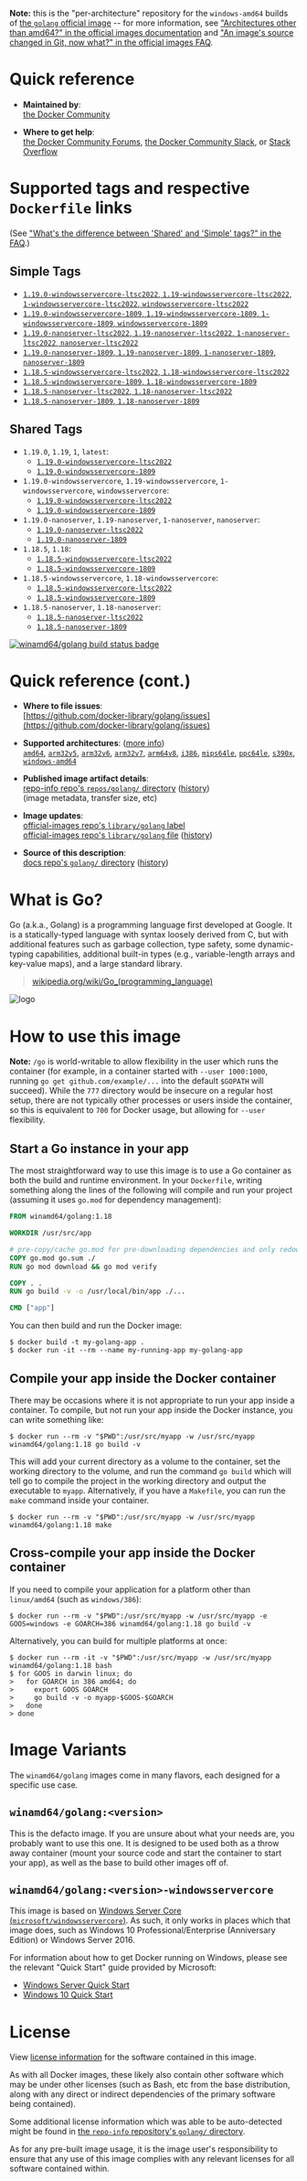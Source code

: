 <!--

********************************************************************************

WARNING:

    DO NOT EDIT "golang/README.md"

    IT IS AUTO-GENERATED

    (from the other files in "golang/" combined with a set of templates)

********************************************************************************

-->

**Note:** this is the "per-architecture" repository for the `windows-amd64` builds of [the `golang` official image](https://hub.docker.com/_/golang) -- for more information, see ["Architectures other than amd64?" in the official images documentation](https://github.com/docker-library/official-images#architectures-other-than-amd64) and ["An image's source changed in Git, now what?" in the official images FAQ](https://github.com/docker-library/faq#an-images-source-changed-in-git-now-what).

# Quick reference

-	**Maintained by**:  
	[the Docker Community](https://github.com/docker-library/golang)

-	**Where to get help**:  
	[the Docker Community Forums](https://forums.docker.com/), [the Docker Community Slack](https://dockr.ly/slack), or [Stack Overflow](https://stackoverflow.com/search?tab=newest&q=docker)

# Supported tags and respective `Dockerfile` links

(See ["What's the difference between 'Shared' and 'Simple' tags?" in the FAQ](https://github.com/docker-library/faq#whats-the-difference-between-shared-and-simple-tags).)

## Simple Tags

-	[`1.19.0-windowsservercore-ltsc2022`, `1.19-windowsservercore-ltsc2022`, `1-windowsservercore-ltsc2022`, `windowsservercore-ltsc2022`](https://github.com/docker-library/golang/blob/6f4696d322b54396301b59e672ec35f39f862842/1.19/windows/windowsservercore-ltsc2022/Dockerfile)
-	[`1.19.0-windowsservercore-1809`, `1.19-windowsservercore-1809`, `1-windowsservercore-1809`, `windowsservercore-1809`](https://github.com/docker-library/golang/blob/6f4696d322b54396301b59e672ec35f39f862842/1.19/windows/windowsservercore-1809/Dockerfile)
-	[`1.19.0-nanoserver-ltsc2022`, `1.19-nanoserver-ltsc2022`, `1-nanoserver-ltsc2022`, `nanoserver-ltsc2022`](https://github.com/docker-library/golang/blob/6f4696d322b54396301b59e672ec35f39f862842/1.19/windows/nanoserver-ltsc2022/Dockerfile)
-	[`1.19.0-nanoserver-1809`, `1.19-nanoserver-1809`, `1-nanoserver-1809`, `nanoserver-1809`](https://github.com/docker-library/golang/blob/6f4696d322b54396301b59e672ec35f39f862842/1.19/windows/nanoserver-1809/Dockerfile)
-	[`1.18.5-windowsservercore-ltsc2022`, `1.18-windowsservercore-ltsc2022`](https://github.com/docker-library/golang/blob/8d0fa6028120904e16fe761f095bd0620b68eab2/1.18/windows/windowsservercore-ltsc2022/Dockerfile)
-	[`1.18.5-windowsservercore-1809`, `1.18-windowsservercore-1809`](https://github.com/docker-library/golang/blob/8d0fa6028120904e16fe761f095bd0620b68eab2/1.18/windows/windowsservercore-1809/Dockerfile)
-	[`1.18.5-nanoserver-ltsc2022`, `1.18-nanoserver-ltsc2022`](https://github.com/docker-library/golang/blob/8d0fa6028120904e16fe761f095bd0620b68eab2/1.18/windows/nanoserver-ltsc2022/Dockerfile)
-	[`1.18.5-nanoserver-1809`, `1.18-nanoserver-1809`](https://github.com/docker-library/golang/blob/8d0fa6028120904e16fe761f095bd0620b68eab2/1.18/windows/nanoserver-1809/Dockerfile)

## Shared Tags

-	`1.19.0`, `1.19`, `1`, `latest`:
	-	[`1.19.0-windowsservercore-ltsc2022`](https://github.com/docker-library/golang/blob/6f4696d322b54396301b59e672ec35f39f862842/1.19/windows/windowsservercore-ltsc2022/Dockerfile)
	-	[`1.19.0-windowsservercore-1809`](https://github.com/docker-library/golang/blob/6f4696d322b54396301b59e672ec35f39f862842/1.19/windows/windowsservercore-1809/Dockerfile)
-	`1.19.0-windowsservercore`, `1.19-windowsservercore`, `1-windowsservercore`, `windowsservercore`:
	-	[`1.19.0-windowsservercore-ltsc2022`](https://github.com/docker-library/golang/blob/6f4696d322b54396301b59e672ec35f39f862842/1.19/windows/windowsservercore-ltsc2022/Dockerfile)
	-	[`1.19.0-windowsservercore-1809`](https://github.com/docker-library/golang/blob/6f4696d322b54396301b59e672ec35f39f862842/1.19/windows/windowsservercore-1809/Dockerfile)
-	`1.19.0-nanoserver`, `1.19-nanoserver`, `1-nanoserver`, `nanoserver`:
	-	[`1.19.0-nanoserver-ltsc2022`](https://github.com/docker-library/golang/blob/6f4696d322b54396301b59e672ec35f39f862842/1.19/windows/nanoserver-ltsc2022/Dockerfile)
	-	[`1.19.0-nanoserver-1809`](https://github.com/docker-library/golang/blob/6f4696d322b54396301b59e672ec35f39f862842/1.19/windows/nanoserver-1809/Dockerfile)
-	`1.18.5`, `1.18`:
	-	[`1.18.5-windowsservercore-ltsc2022`](https://github.com/docker-library/golang/blob/8d0fa6028120904e16fe761f095bd0620b68eab2/1.18/windows/windowsservercore-ltsc2022/Dockerfile)
	-	[`1.18.5-windowsservercore-1809`](https://github.com/docker-library/golang/blob/8d0fa6028120904e16fe761f095bd0620b68eab2/1.18/windows/windowsservercore-1809/Dockerfile)
-	`1.18.5-windowsservercore`, `1.18-windowsservercore`:
	-	[`1.18.5-windowsservercore-ltsc2022`](https://github.com/docker-library/golang/blob/8d0fa6028120904e16fe761f095bd0620b68eab2/1.18/windows/windowsservercore-ltsc2022/Dockerfile)
	-	[`1.18.5-windowsservercore-1809`](https://github.com/docker-library/golang/blob/8d0fa6028120904e16fe761f095bd0620b68eab2/1.18/windows/windowsservercore-1809/Dockerfile)
-	`1.18.5-nanoserver`, `1.18-nanoserver`:
	-	[`1.18.5-nanoserver-ltsc2022`](https://github.com/docker-library/golang/blob/8d0fa6028120904e16fe761f095bd0620b68eab2/1.18/windows/nanoserver-ltsc2022/Dockerfile)
	-	[`1.18.5-nanoserver-1809`](https://github.com/docker-library/golang/blob/8d0fa6028120904e16fe761f095bd0620b68eab2/1.18/windows/nanoserver-1809/Dockerfile)

[![winamd64/golang build status badge](https://img.shields.io/jenkins/s/https/doi-janky.infosiftr.net/job/multiarch/job/windows-amd64/job/golang.svg?label=winamd64/golang%20%20build%20job)](https://doi-janky.infosiftr.net/job/multiarch/job/windows-amd64/job/golang/)

# Quick reference (cont.)

-	**Where to file issues**:  
	[https://github.com/docker-library/golang/issues](https://github.com/docker-library/golang/issues)

-	**Supported architectures**: ([more info](https://github.com/docker-library/official-images#architectures-other-than-amd64))  
	[`amd64`](https://hub.docker.com/r/amd64/golang/), [`arm32v5`](https://hub.docker.com/r/arm32v5/golang/), [`arm32v6`](https://hub.docker.com/r/arm32v6/golang/), [`arm32v7`](https://hub.docker.com/r/arm32v7/golang/), [`arm64v8`](https://hub.docker.com/r/arm64v8/golang/), [`i386`](https://hub.docker.com/r/i386/golang/), [`mips64le`](https://hub.docker.com/r/mips64le/golang/), [`ppc64le`](https://hub.docker.com/r/ppc64le/golang/), [`s390x`](https://hub.docker.com/r/s390x/golang/), [`windows-amd64`](https://hub.docker.com/r/winamd64/golang/)

-	**Published image artifact details**:  
	[repo-info repo's `repos/golang/` directory](https://github.com/docker-library/repo-info/blob/master/repos/golang) ([history](https://github.com/docker-library/repo-info/commits/master/repos/golang))  
	(image metadata, transfer size, etc)

-	**Image updates**:  
	[official-images repo's `library/golang` label](https://github.com/docker-library/official-images/issues?q=label%3Alibrary%2Fgolang)  
	[official-images repo's `library/golang` file](https://github.com/docker-library/official-images/blob/master/library/golang) ([history](https://github.com/docker-library/official-images/commits/master/library/golang))

-	**Source of this description**:  
	[docs repo's `golang/` directory](https://github.com/docker-library/docs/tree/master/golang) ([history](https://github.com/docker-library/docs/commits/master/golang))

# What is Go?

Go (a.k.a., Golang) is a programming language first developed at Google. It is a statically-typed language with syntax loosely derived from C, but with additional features such as garbage collection, type safety, some dynamic-typing capabilities, additional built-in types (e.g., variable-length arrays and key-value maps), and a large standard library.

> [wikipedia.org/wiki/Go_(programming_language)](http://en.wikipedia.org/wiki/Go_%28programming_language%29)

![logo](https://raw.githubusercontent.com/docker-library/docs/01c12653951b2fe592c1f93a13b4e289ada0e3a1/golang/logo.png)

# How to use this image

**Note:** `/go` is world-writable to allow flexibility in the user which runs the container (for example, in a container started with `--user 1000:1000`, running `go get github.com/example/...` into the default `$GOPATH` will succeed). While the `777` directory would be insecure on a regular host setup, there are not typically other processes or users inside the container, so this is equivalent to `700` for Docker usage, but allowing for `--user` flexibility.

## Start a Go instance in your app

The most straightforward way to use this image is to use a Go container as both the build and runtime environment. In your `Dockerfile`, writing something along the lines of the following will compile and run your project (assuming it uses `go.mod` for dependency management):

```dockerfile
FROM winamd64/golang:1.18

WORKDIR /usr/src/app

# pre-copy/cache go.mod for pre-downloading dependencies and only redownloading them in subsequent builds if they change
COPY go.mod go.sum ./
RUN go mod download && go mod verify

COPY . .
RUN go build -v -o /usr/local/bin/app ./...

CMD ["app"]
```

You can then build and run the Docker image:

```console
$ docker build -t my-golang-app .
$ docker run -it --rm --name my-running-app my-golang-app
```

## Compile your app inside the Docker container

There may be occasions where it is not appropriate to run your app inside a container. To compile, but not run your app inside the Docker instance, you can write something like:

```console
$ docker run --rm -v "$PWD":/usr/src/myapp -w /usr/src/myapp winamd64/golang:1.18 go build -v
```

This will add your current directory as a volume to the container, set the working directory to the volume, and run the command `go build` which will tell go to compile the project in the working directory and output the executable to `myapp`. Alternatively, if you have a `Makefile`, you can run the `make` command inside your container.

```console
$ docker run --rm -v "$PWD":/usr/src/myapp -w /usr/src/myapp winamd64/golang:1.18 make
```

## Cross-compile your app inside the Docker container

If you need to compile your application for a platform other than `linux/amd64` (such as `windows/386`):

```console
$ docker run --rm -v "$PWD":/usr/src/myapp -w /usr/src/myapp -e GOOS=windows -e GOARCH=386 winamd64/golang:1.18 go build -v
```

Alternatively, you can build for multiple platforms at once:

```console
$ docker run --rm -it -v "$PWD":/usr/src/myapp -w /usr/src/myapp winamd64/golang:1.18 bash
$ for GOOS in darwin linux; do
>   for GOARCH in 386 amd64; do
>     export GOOS GOARCH
>     go build -v -o myapp-$GOOS-$GOARCH
>   done
> done
```

# Image Variants

The `winamd64/golang` images come in many flavors, each designed for a specific use case.

## `winamd64/golang:<version>`

This is the defacto image. If you are unsure about what your needs are, you probably want to use this one. It is designed to be used both as a throw away container (mount your source code and start the container to start your app), as well as the base to build other images off of.

## `winamd64/golang:<version>-windowsservercore`

This image is based on [Windows Server Core (`microsoft/windowsservercore`)](https://hub.docker.com/r/microsoft/windowsservercore/). As such, it only works in places which that image does, such as Windows 10 Professional/Enterprise (Anniversary Edition) or Windows Server 2016.

For information about how to get Docker running on Windows, please see the relevant "Quick Start" guide provided by Microsoft:

-	[Windows Server Quick Start](https://msdn.microsoft.com/en-us/virtualization/windowscontainers/quick_start/quick_start_windows_server)
-	[Windows 10 Quick Start](https://msdn.microsoft.com/en-us/virtualization/windowscontainers/quick_start/quick_start_windows_10)

# License

View [license information](http://golang.org/LICENSE) for the software contained in this image.

As with all Docker images, these likely also contain other software which may be under other licenses (such as Bash, etc from the base distribution, along with any direct or indirect dependencies of the primary software being contained).

Some additional license information which was able to be auto-detected might be found in [the `repo-info` repository's `golang/` directory](https://github.com/docker-library/repo-info/tree/master/repos/golang).

As for any pre-built image usage, it is the image user's responsibility to ensure that any use of this image complies with any relevant licenses for all software contained within.
